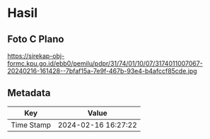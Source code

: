 # Hasil

## Foto C Plano

https://sirekap-obj-formc.kpu.go.id/ebb0/pemilu/pdpr/31/74/01/10/07/3174011007067-20240216-161428--7bfaf15a-7e9f-467b-93e4-b4afccf85cde.jpg


## Metadata

| Key        | Value               |
| ---------- | ------------------- |
| Time Stamp | 2024-02-16 16:27:22 |



